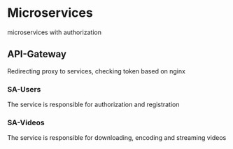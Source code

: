 # Microservices
microservices with authorization

## API-Gateway
Redirecting proxy to services, checking token based on nginx

### SA-Users
The service is responsible for authorization and registration

### SA-Videos
The service is responsible for downloading, encoding and streaming videos
